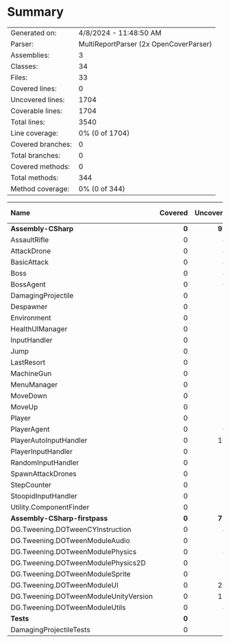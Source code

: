 ﻿# Summary
|||
|:---|:---|
| Generated on: | 4/8/2024 - 11:48:50 AM |
| Parser: | MultiReportParser (2x OpenCoverParser) |
| Assemblies: | 3 |
| Classes: | 34 |
| Files: | 33 |
| Covered lines: | 0 |
| Uncovered lines: | 1704 |
| Coverable lines: | 1704 |
| Total lines: | 3540 |
| Line coverage: | 0% (0 of 1704) |
| Covered branches: | 0 |
| Total branches: | 0 |
| Covered methods: | 0 |
| Total methods: | 344 |
| Method coverage: | 0% (0 of 344) |

|**Name**|**Covered**|**Uncovered**|**Coverable**|**Total**|**Line coverage**|**Covered**|**Total**|**Branch coverage**|**Covered**|**Total**|**Method coverage**|
|:---|---:|---:|---:|---:|---:|---:|---:|---:|---:|---:|---:|
|**Assembly-CSharp**|**0**|**975**|**975**|**1605**|**0%**|**0**|**0**|****|**0**|**225**|**0%**|
|AssaultRifle|0|45|45|74|0%|0|0||0|13|0%|
|AttackDrone|0|44|44|82|0%|0|0||0|23|0%|
|BasicAttack|0|40|40|65|0%|0|0||0|12|0%|
|Boss|0|47|47|86|0%|0|0||0|21|0%|
|BossAgent|0|60|60|86|0%|0|0||0|8|0%|
|DamagingProjectile|0|20|20|38|0%|0|0||0|4|0%|
|Despawner|0|11|11|17|0%|0|0||0|3|0%|
|Environment|0|51|51|76|0%|0|0||0|23|0%|
|HealthUIManager|0|6|6|13|0%|0|0||0|2|0%|
|InputHandler|0|8|8|21|0%|0|0||0|8|0%|
|Jump|0|22|22|41|0%|0|0||0|9|0%|
|LastResort|0|56|56|85|0%|0|0||0|14|0%|
|MachineGun|0|57|57|82|0%|0|0||0|14|0%|
|MenuManager|0|6|6|14|0%|0|0||0|2|0%|
|MoveDown|0|26|26|46|0%|0|0||0|9|0%|
|MoveUp|0|26|26|46|0%|0|0||0|9|0%|
|Player|0|53|53|94|0%|0|0||0|12|0%|
|PlayerAgent|0|69|69|96|0%|0|0||0|8|0%|
|PlayerAutoInputHandler|0|166|166|278|0%|0|0||0|4|0%|
|PlayerInputHandler|0|6|6|10|0%|0|0||0|1|0%|
|RandomInputHandler|0|6|6|10|0%|0|0||0|1|0%|
|SpawnAttackDrones|0|77|77|109|0%|0|0||0|17|0%|
|StepCounter|0|3|3|10|0%|0|0||0|1|0%|
|StoopidInputHandler|0|20|20|34|0%|0|0||0|2|0%|
|Utility.ComponentFinder|0|50|50|92|0%|0|0||0|5|0%|
|**Assembly-CSharp-firstpass**|**0**|**725**|**725**|**2307**|**0%**|**0**|**0**|****|**0**|**117**|**0%**|
|DG.Tweening.DOTweenCYInstruction|0|44|44|389|0%|0|0||0|12|0%|
|DG.Tweening.DOTweenModuleAudio|0|56|56|198|0%|0|0||0|15|0%|
|DG.Tweening.DOTweenModulePhysics|0|83|83|216|0%|0|0||0|11|0%|
|DG.Tweening.DOTweenModulePhysics2D|0|76|76|193|0%|0|0||0|9|0%|
|DG.Tweening.DOTweenModuleSprite|0|34|34|93|0%|0|0||0|4|0%|
|DG.Tweening.DOTweenModuleUI|0|268|268|662|0%|0|0||0|43|0%|
|DG.Tweening.DOTweenModuleUnityVersion|0|118|118|389|0%|0|0||0|16|0%|
|DG.Tweening.DOTweenModuleUtils|0|46|46|167|0%|0|0||0|7|0%|
|**Tests**|**0**|**4**|**4**|**17**|**0%**|**0**|**0**|****|**0**|**2**|**0%**|
|DamagingProjectileTests|0|4|4|17|0%|0|0||0|2|0%|

